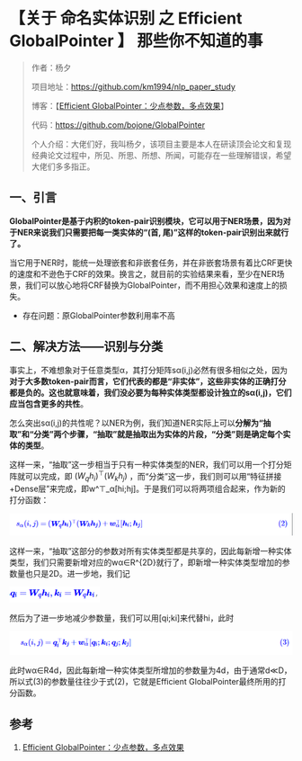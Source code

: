 # 【关于 命名实体识别 之 Efficient GlobalPointer 】 那些你不知道的事

> 作者：杨夕
> 
> 项目地址：https://github.com/km1994/nlp_paper_study
> 
> 博客：【[Efficient GlobalPointer：少点参数，多点效果](https://kexue.fm/archives/8877)】
> 
> 代码：https://github.com/bojone/GlobalPointer
> 
> 个人介绍：大佬们好，我叫杨夕，该项目主要是本人在研读顶会论文和复现经典论文过程中，所见、所思、所想、所闻，可能存在一些理解错误，希望大佬们多多指正。

## 一、引言

**GlobalPointer是基于内积的token-pair识别模块，它可以用于NER场景，因为对于NER来说我们只需要把每一类实体的“(首, 尾)”这样的token-pair识别出来就行了。**

当它用于NER时，能统一处理嵌套和非嵌套任务，并在非嵌套场景有着比CRF更快的速度和不逊色于CRF的效果。换言之，就目前的实验结果来看，至少在NER场景，我们可以放心地将CRF替换为GlobalPointer，而不用担心效果和速度上的损失。

- 存在问题：原GlobalPointer参数利用率不高

## 二、解决方法——识别与分类

事实上，不难想象对于任意类型α，其打分矩阵sα(i,j)必然有很多相似之处，因为**对于大多数token-pair而言，它们代表的都是“非实体”，这些非实体的正确打分都是负的。这也就意味着，我们没必要为每种实体类型都设计独立的sα(i,j)，它们应当包含更多的共性**。

怎么突出sα(i,j)的共性呢？以NER为例，我们知道NER实际上可以**分解为“抽取”和“分类”**两个步骤，**“抽取”就是抽取出为实体的片段，“分类”则是确定每个实体的类型**。

这样一来，“抽取”这一步相当于只有一种实体类型的NER，我们可以用一个打分矩阵就可以完成，即 $(W_q h_i)^⊤ (W_k h_j)$ ，而“分类”这一步，我们则可以用“特征拼接+Dense层”来完成，即w^⊤_α[hi;hj]。于是我们可以将两项组合起来，作为新的打分函数：

![](img/微信截图_20220215101846.png)

这样一来，“抽取”这部分的参数对所有实体类型都是共享的，因此每新增一种实体类型，我们只需要新增对应的wα∈R^{2D}就行了，即新增一种实体类型增加的参数量也只是2D。进一步地，我们记

![](img/微信截图_20220215102115.png)

然后为了进一步地减少参数量，我们可以用[qi;ki]来代替hi，此时

![](img/微信截图_20220215102200.png)

此时wα∈R4d，因此每新增一种实体类型所增加的参数量为4d，由于通常d≪D，所以式(3)的参数量往往少于式(2)，它就是Efficient GlobalPointer最终所用的打分函数。

## 参考

1. [Efficient GlobalPointer：少点参数，多点效果](https://kexue.fm/archives/8877)
